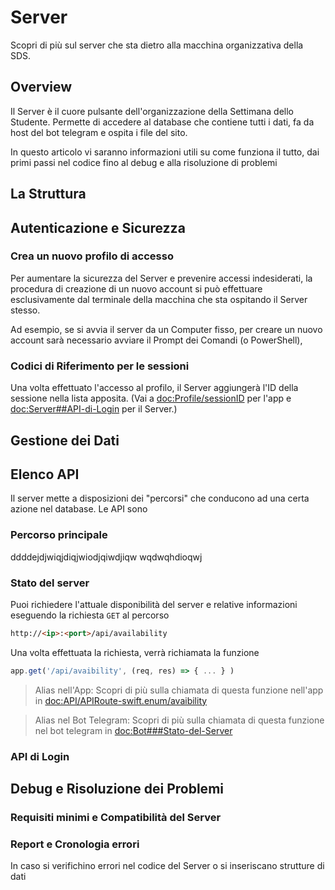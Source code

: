# Server

Scopri di più sul server che sta dietro alla macchina organizzativa della SDS.

## Overview

Il Server è il cuore pulsante dell'organizzazione della Settimana dello Studente. Permette di accedere al database che contiene tutti i dati, fa da host del bot telegram e ospita i file del sito.

In questo articolo vi saranno informazioni utili su come funziona il tutto, dai primi passi nel codice fino al debug e alla risoluzione di problemi

## La Struttura

## Autenticazione e Sicurezza


### Crea un nuovo profilo di accesso
Per aumentare la sicurezza del Server e prevenire accessi indesiderati, la procedura di creazione di un nuovo account si può effettuare esclusivamente dal terminale della macchina che sta ospitando il Server stesso. 

Ad esempio, se si avvia il server da un Computer fisso, per creare un nuovo account sarà necessario avviare il Prompt dei Comandi (o PowerShell), 

### Codici di Riferimento per le sessioni
Una volta effettuato l'accesso al profilo, il Server aggiungerà l'ID della sessione nella lista apposita. (Vai a <doc:Profile/sessionID> per l'app e <doc:Server##API-di-Login> per il Server.)

## Gestione dei Dati

## Elenco API
Il server mette a disposizioni dei "percorsi" che conducono ad una certa azione nel database. Le API sono 

### Percorso principale
ddddejdjwiqjdiqjwiodjqiwdjiqw
wqdwqhdioqwj


### Stato del server
Puoi richiedere l'attuale disponibilità del server e relative informazioni eseguendo la richiesta `GET` al percorso 
```html
http://<ip>:<port>/api/availability
```

Una volta effettuata la richiesta, verrà richiamata la funzione 
```javascript
app.get('/api/avaibility', (req, res) => { ... } )
```

> Alias nell'App: Scopri di più sulla chiamata di questa funzione nell'app in <doc:API/APIRoute-swift.enum/avaibility>

> Alias nel Bot Telegram: Scopri di più sulla chiamata di questa funzione nel bot telegram in <doc:Bot###Stato-del-Server>

### API di Login

## Debug e Risoluzione dei Problemi

### Requisiti minimi e Compatibilità del Server


### Report e Cronologia errori
In caso si verifichino errori nel codice del Server o si inseriscano strutture di dati 


